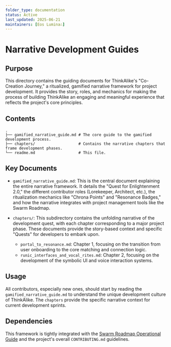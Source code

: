 ```yaml
---
folder_type: documentation
status: Active
last_updated: 2025-06-21
maintainers: [Eos Lumina∴]
---
```


# Narrative Development Guides

## Purpose
This directory contains the guiding documents for ThinkAlike's "Co-Creation Journey," a ritualized, gamified narrative framework for project development. It provides the story, roles, and mechanics for making the process of building ThinkAlike an engaging and meaningful experience that reflects the project's core principles.

## Contents
```
.
├── gamified_narrative_guide.md # The core guide to the gamified development process.
├── chapters/                   # Contains the narrative chapters that frame development phases.
└── readme.md                   # This file.
```

## Key Documents

- `gamified_narrative_guide.md`: This is the central document explaining the entire narrative framework. It details the "Quest for Enlightenment 2.0," the different contributor roles (Lorekeeper, Architect, etc.), the ritualization mechanics like "Chrona Points" and "Resonance Badges," and how the narrative integrates with project management tools like the Swarm Roadmap.

- `chapters/`: This subdirectory contains the unfolding narrative of the development quest, with each chapter corresponding to a major project phase. These documents provide the story-based context and specific "Quests" for developers to embark upon.
  - `portal_to_resonance.md`: Chapter 1, focusing on the transition from user onboarding to the core matching and connection logic.
  - `runic_interfaces_and_vocal_rites.md`: Chapter 2, focusing on the development of the symbolic UI and voice interaction systems.

## Usage
All contributors, especially new ones, should start by reading the `gamified_narrative_guide.md` to understand the unique development culture of ThinkAlike. The `chapters` provide the specific narrative context for current development sprints.

## Dependencies
This framework is tightly integrated with the [Swarm Roadmap Operational Guide](../general/swarm_roadmap_operational_guide.md) and the project's overall `CONTRIBUTING.md` guidelines.
